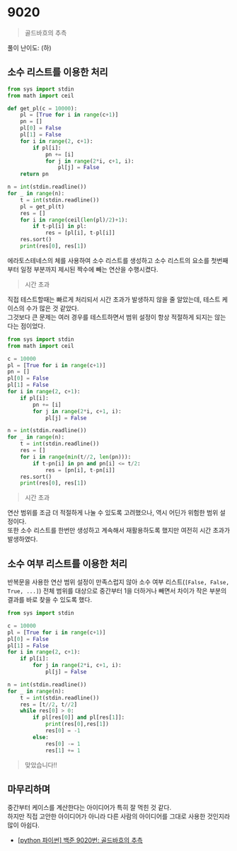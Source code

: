 # 9020
> 골드바흐의 추측

풀이 난이도: (하)

## 소수 리스트를 이용한 처리
```python
from sys import stdin
from math import ceil

def get_pl(c = 10000):
    pl = [True for i in range(c+1)]
    pn = []
    pl[0] = False
    pl[1] = False
    for i in range(2, c+1):
        if pl[i]:
            pn += [i]
            for j in range(2*i, c+1, i):
                pl[j] = False
    return pn

n = int(stdin.readline())
for _ in range(n):
    t = int(stdin.readline())
    pl = get_pl(t)
    res = []
    for i in range(ceil(len(pl)/2)+1):
        if t-pl[i] in pl:
            res = [pl[i], t-pl[i]]
    res.sort()
    print(res[0], res[1])
```

에라토스테네스의 체를 사용하여 소수 리스트를 생성하고 소수 리스트의 요소를 첫번째부터 일정 부분까지 제시된 짝수에 빼는 연산을 수행시켰다.

> 시간 초과

직접 테스트할때는 빠르게 처리되서 시간 초과가 발생하지 않을 줄 알았는데, 테스트 케이스의 수가 많은 것 같았다.  
그것보다 큰 문제는 여러 경우를 테스트하면서 범위 설정이 항상 적절하게 되지는 않는다는 점이었다.  

```python
from sys import stdin
from math import ceil

c = 10000
pl = [True for i in range(c+1)]
pn = []
pl[0] = False
pl[1] = False
for i in range(2, c+1):
    if pl[i]:
        pn += [i]
        for j in range(2*i, c+1, i):
            pl[j] = False

n = int(stdin.readline())
for _ in range(n):
    t = int(stdin.readline())
    res = []
    for i in range(min(t//2, len(pn))):
        if t-pn[i] in pn and pn[i] <= t/2:
            res = [pn[i], t-pn[i]]
    res.sort()
    print(res[0], res[1])
```

> 시간 초과

연산 범위를 조금 더 적절하게 나눌 수 있도록 고려했으나, 역시 어딘가 위험한 범위 설정이다.  
또한 소수 리스트를 한번만 생성하고 계속해서 재활용하도록 했지만 여전히 시간 초과가 발생하였다.  

## 소수 여부 리스트를 이용한 처리
반복문을 사용한 연산 범위 설정이 만족스럽지 않아 소수 여부 리스트(`[False, False, True, ...]`) 전체 범위를 대상으로 중간부터 1을 더하거나 빼면서 차이가 작은 부분의 결과를 바로 찾을 수 있도록 했다.

```python
from sys import stdin

c = 10000
pl = [True for i in range(c+1)]
pl[0] = False
pl[1] = False
for i in range(2, c+1):
    if pl[i]:
        for j in range(2*i, c+1, i):
            pl[j] = False

n = int(stdin.readline())
for _ in range(n):
    t = int(stdin.readline())
    res = [t//2, t//2]
    while res[0] > 0:
        if pl[res[0]] and pl[res[1]]:
            print(res[0],res[1])
            res[0] = -1
        else:
            res[0] -= 1
            res[1] += 1
```

> 맞았습니다!!

## 마무리하며

중간부터 케이스를 계산한다는 아이디어가 특히 잘 먹힌 것 같다.  
하지만 직접 고안한 아이디어가 아니라 다른 사람의 아이디어를 그대로 사용한 것인지라 많이 아쉽다.  

 * [[python 파이썬] 백준 9020번: 골드바흐의 추측](https://deokkk9.tistory.com/20)